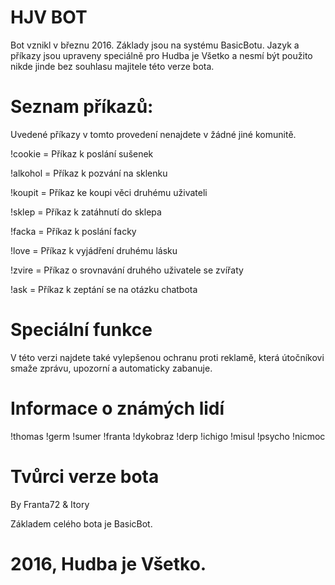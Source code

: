 # HJV BOT

Bot vznikl v březnu 2016. Základy jsou na systému BasicBotu. Jazyk a příkazy jsou upraveny speciálně pro Hudba je Všetko a nesmí být použito nikde jinde bez souhlasu majitele této verze bota.


# Seznam příkazů:

Uvedené příkazy v tomto provedení nenajdete v žádné jiné komunitě.

!cookie = Příkaz k poslání sušenek

!alkohol = Příkaz k pozvání na sklenku

!koupit = Příkaz ke koupi věci druhému uživateli

!sklep = Příkaz k zatáhnutí do sklepa

!facka = Příkaz k poslání facky

!love = Příkaz k vyjádření druhému lásku

!zvire = Příkaz o srovnavání druhého uživatele se zvířaty

!ask = Příkaz k zeptání se na otázku chatbota

# Speciální funkce

V této verzi najdete také vylepšenou ochranu proti reklamě, která útočníkovi smaže zprávu, upozorní a automaticky zabanuje.

# Informace o známých lidí

!thomas !germ !sumer !franta !dykobraz !derp !ichigo !misul !psycho !nicmoc

# Tvůrci verze bota

By Franta72 & Itory

Základem celého bota je BasicBot.

# 2016, Hudba je Všetko.


